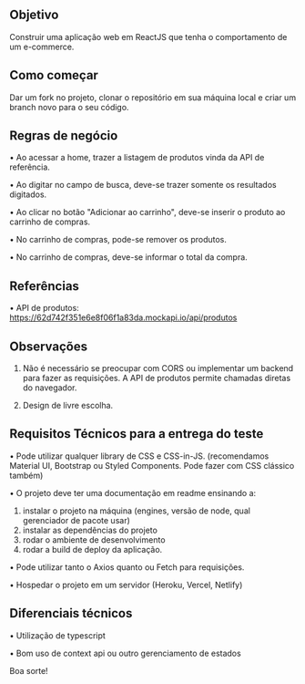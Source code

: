 
## Objetivo
Construir uma aplicação web em ReactJS que tenha o comportamento de um e-commerce.

## Como começar
Dar um fork no projeto, clonar o repositório em sua máquina local e criar um branch novo para o seu código.


## Regras de negócio
•	Ao acessar a home, trazer a listagem de produtos vinda da API de referência.  

•	Ao digitar no campo de busca, deve-se trazer somente os resultados digitados.  

•	Ao clicar no botão "Adicionar ao carrinho", deve-se inserir o produto ao carrinho de compras.  

•	No carrinho de compras, pode-se remover os produtos.  

•	No carrinho de compras, deve-se informar o total da compra.


## Referências
•	API de produtos: https://62d742f351e6e8f06f1a83da.mockapi.io/api/produtos


## Observações
1. Não é necessário se preocupar com CORS ou implementar um backend para fazer as requisições. A API de produtos permite chamadas diretas do navegador.

2. Design de livre escolha.


## Requisitos Técnicos para a entrega do teste

•	Pode utilizar qualquer library de CSS e CSS-in-JS. (recomendamos Material UI, Bootstrap ou Styled Components. Pode fazer com CSS clássico também)

•	O projeto deve ter uma documentação em readme ensinando a: 
1. instalar o projeto na máquina (engines, versão de node, qual gerenciador de pacote usar)
2. instalar as dependências do projeto
3. rodar o ambiente de desenvolvimento
4. rodar a build de deploy da aplicação.

•	Pode utilizar tanto o Axios quanto ou Fetch para requisições.

•	Hospedar o projeto em um servidor (Heroku, Vercel, Netlify)

## Diferenciais técnicos

•	Utilização de typescript

•	Bom uso de context api ou outro gerenciamento de estados

Boa sorte!
